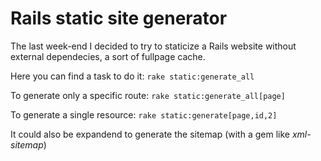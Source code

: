 # Rails static site generator

The last week-end I decided to try to staticize a Rails website without external dependecies, a sort of fullpage cache.

Here you can find a task to do it: `rake static:generate_all`

To generate only a specific route: `rake static:generate_all[page]`

To generate a single resource: `rake static:generate[page,id,2]`

It could also be expandend to generate the sitemap (with a gem like *xml-sitemap*)
